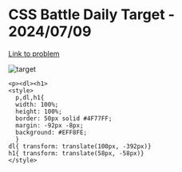 # CSS Battle Daily Target - 2024/07/09 

[Link to problem](https://cssbattle.dev/play/rrKpO1FLGSqie0dAQ2PU)

![target](https://firebasestorage.googleapis.com/v0/b/cssbattleapp.appspot.com/o/user%2Fummd3POvEDfFyeFvVdOMG3OOrwE2%2Ftargets%2Ftarget_xJqg5zC.png?alt=media)

```
<p><dl><h1>
<style>
  p,dl,h1{
  width: 100%;
  height: 100%;
  border: 50px solid #4F77FF;
  margin: -92px -8px;
  background: #EFF8FE;
  }
dl{ transform: translate(100px, -392px)}
h1{ transform: translate(58px, -58px)}
</style>
```